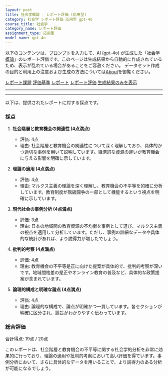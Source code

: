 ```yaml
---
layout: post
title: 社会学概論 - レポート評価 (応用型)
category: 社会学 レポート評価 応用型 gpt-4o
course_title: 社会学
category_name: レポート評価
assignment_type: 応用型
model_name: gpt-4o
---
```


以下のコンテンツは、[プロンプト](https://github.com/takedatoshiyuki/synthetic_assignments/tree/main/generated/社会学/gpt-4o/prompt_レポート評価-応用型.md)を入力して、AI (gpt-4o) が生成した「[社会学概論](/contents/社会学/)」のレポート評価です。このページは生成結果から自動的に作成されているため、表示が乱れている場合があることをご容赦ください。
データセット作成の目的と利用上の注意および生成の方法については[About](/About)を御覧ください。

[レポート課題](../レポート課題-応用型)
[評価基準](../評価基準-応用型)
[レポート](../レポート-応用型)
[レポート評価](../レポート評価-応用型)
[生成結果のみを表示](https://github.com/takedatoshiyuki/synthetic_assignments/tree/main/generated/社会学/gpt-4o/レポート評価-応用型.md)
  

***
***
  
以下は、提供されたレポートに対する採点です。

### 採点

1. **社会階層と教育機会の関連性 (4点満点)**
   - 評価: 4点
   - 理由: 社会階層と教育機会の関連性について深く理解しており、具体的かつ適切な事例を用いて説明しています。経済的な資源の違いが教育機会に与える影響を明確に示しています。

2. **理論の適用 (4点満点)**
   - 評価: 4点
   - 理由: マルクス主義の理論を深く理解し、教育機会の不平等を的確に分析しています。教育制度が階級闘争の一部として機能するという視点を明確に示しています。

3. **現代社会の事例分析 (4点満点)**
   - 評価: 3点
   - 理由: 日本の地域間の教育資源の不均衡を事例として選び、マルクス主義の視点を適用して分析しています。ただし、事例の詳細なデータや具体的な統計があれば、より説得力が増したでしょう。

4. **批判的考察 (4点満点)**
   - 評価: 4点
   - 理由: 教育機会の不平等是正に向けた提案が具体的で、批判的考察が深いです。地域間格差の是正やオンライン教育の普及など、具体的な政策提案が含まれています。

5. **論理的構成と明確な論点 (4点満点)**
   - 評価: 4点
   - 理由: 論理的な構成で、論点が明確かつ一貫しています。各セクションが明確に区分され、論旨がわかりやすく伝わっています。

### 総合評価

合計得点: 19点 / 20点

このレポートは、社会階層と教育機会の不平等に関する社会学的分析を非常に効果的に行っており、理論の適用や批判的考察において高い評価を得ています。事例分析において、さらに具体的なデータを用いることで、より説得力のある分析が可能になるでしょう。
